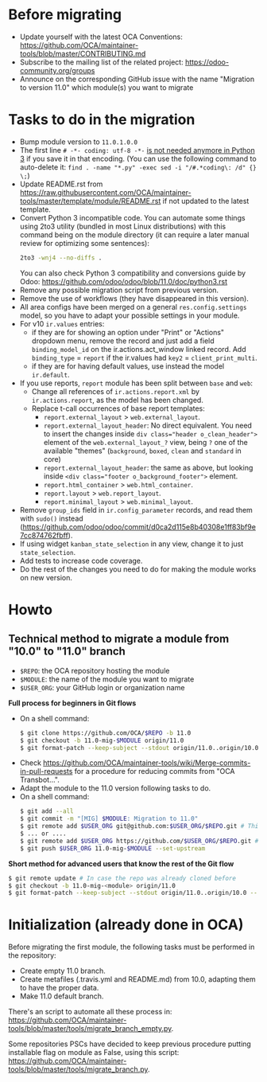 # Before migrating

* Update yourself with the latest OCA Conventions: https://github.com/OCA/maintainer-tools/blob/master/CONTRIBUTING.md
* Subscribe to the mailing list of the related project: https://odoo-community.org/groups
* Announce on the corresponding GitHub issue with the name "Migration to version 11.0" which module(s) you want to migrate

# Tasks to do in the migration

* Bump module version to `11.0.1.0.0`
* The first line `# -*- coding: utf-8 -*-` [is not needed anymore in Python 3](https://stackoverflow.com/questions/37048761/coding-utf-8-on-python3/37048998#37048998) if you save it in that encoding. (You can use the following command to auto-delete it: `find . -name "*.py" -exec sed -i "/#.*coding\: /d" {} \;`)
* Update README.rst from https://raw.githubusercontent.com/OCA/maintainer-tools/master/template/module/README.rst if not updated to the latest template.
* Convert Python 3 incompatible code. You can automate some things using 2to3 utility (bundled in most Linux distributions) with this command being on the module directory (it can require a later manual review for optimizing some sentences):
  ```bash
  2to3 -wnj4 --no-diffs .
  ```
  You can also check Python 3 compatibility and conversions guide by Odoo: https://github.com/odoo/odoo/blob/11.0/doc/python3.rst
* Remove any possible migration script from previous version.
* Remove the use of workflows (they have disappeared in this version).
* All area configs have been merged on a general `res.config.settings` model, so you have to adapt your possible settings in your module.
* For v10 `ir.values` entries:
  * if they are for showing an option under "Print" or "Actions" dropdown menu, remove the record and just add a field `binding_model_id` on the ir.actions.act_window linked record. Add `binding_type` = `report` if the ir.values had `key2` = `client_print_multi`.
  * if they are for having default values, use instead the model `ir.default`.
* If you use reports, `report` module has been split between `base` and `web`:
  * Change all references of `ir.actions.report.xml` by `ir.actions.report`, as the model has been changed. 
  * Replace t-call occurrences of base report templates:
    * `report.external_layout` > `web.external_layout`.
    * `report.external_layout_header`: No direct equivalent. You need to insert the changes inside `div class="header o_clean_header">` element of the `web.external_layout_?` view, being `?` one of the available "themes" (`background`, `boxed`, `clean` and `standard` in core)
    * `report.external_layout_header`: the same as above, but looking inside `<div class="footer o_background_footer">` element.
    * `report.html_container` > `web.html_container`.
    * `report.layout` > `web.report_layout`.
    * `report.minimal_layout` > `web.minimal_layout`.
* Remove `group_ids` field in `ir.config_parameter` records, and read them with `sudo()` instead (https://github.com/odoo/odoo/commit/d0ca2d115e8b40308e1ff83bf9e7cc874762fbff).
* If using widget `kanban_state_selection` in any view, change it to just `state_selection`.
* Add tests to increase code coverage.
* Do the rest of the changes you need to do for making the module works on new version.


# Howto

## Technical method to migrate a module from "10.0" to "11.0" branch

* `$REPO`: the OCA repository hosting the module
* `$MODULE`: the name of the module you want to migrate
* `$USER_ORG`: your GitHub login or organization name

**Full process for beginners in Git flows**

* On a shell command:
  ```bash
  $ git clone https://github.com/OCA/$REPO -b 11.0
  $ git checkout -b 11.0-mig-$MODULE origin/11.0
  $ git format-patch --keep-subject --stdout origin/11.0..origin/10.0 -- $MODULE | git am -3 --keep
  ```
* Check https://github.com/OCA/maintainer-tools/wiki/Merge-commits-in-pull-requests for a procedure for reducing commits from "OCA Transbot...".
* Adapt the module to the 11.0 version following tasks to do.
* On a shell command:
  ```bash
  $ git add --all
  $ git commit -m "[MIG] $MODULE: Migration to 11.0"
  $ git remote add $USER_ORG git@github.com:$USER_ORG/$REPO.git # This mode requires an SSH key in the GitHub account
  $ ... or ....
  $ git remote add $USER_ORG https://github.com/$USER_ORG/$REPO.git # This will required to enter user/password each time
  $ git push $USER_ORG 11.0-mig-$MODULE --set-upstream
  ```

**Short method for advanced users that know the rest of the Git flow**

```bash
$ git remote update # In case the repo was already cloned before
$ git checkout -b 11.0-mig-<module> origin/11.0
$ git format-patch --keep-subject --stdout origin/11.0..origin/10.0 -- <module path> | git am -3 --keep
```

# Initialization (already done in OCA)

Before migrating the first module, the following tasks must be performed in the repository:

* Create empty 11.0 branch.
* Create metafiles (.travis.yml and README.md) from 10.0, adapting them to have the proper data.
* Make 11.0 default branch.

There's an script to automate all these process in: https://github.com/OCA/maintainer-tools/blob/master/tools/migrate_branch_empty.py.

Some repositories PSCs have decided to keep previous procedure putting installable flag on module as False, using this script: https://github.com/OCA/maintainer-tools/blob/master/tools/migrate_branch.py.
